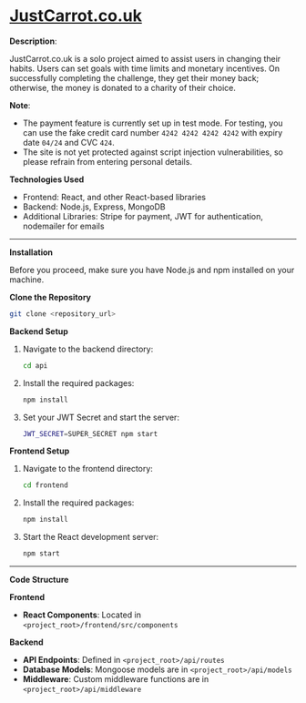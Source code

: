 # [JustCarrot.co.uk](https://www.justcarrot.co.uk)


**Description**: 

JustCarrot.co.uk is a solo project aimed to assist users in changing their habits. Users can set goals with time limits and monetary incentives. On successfully completing the challenge, they get their money back; otherwise, the money is donated to a charity of their choice.

**Note**: 
- The payment feature is currently set up in test mode. For testing, you can use the fake credit card number `4242 4242 4242 4242` with expiry date `04/24` and CVC `424`.
- The site is not yet protected against script injection vulnerabilities, so please refrain from entering personal details.

**Technologies Used**

- Frontend: React, and other React-based libraries
- Backend: Node.js, Express, MongoDB
- Additional Libraries: Stripe for payment, JWT for authentication, nodemailer for emails

---

**Installation**

Before you proceed, make sure you have Node.js and npm installed on your machine.

**Clone the Repository**

```bash
git clone <repository_url>
```

**Backend Setup**

1. Navigate to the backend directory:

    ```bash
    cd api
    ```

2. Install the required packages:

    ```bash
    npm install
    ```

3. Set your JWT Secret and start the server:

    ```bash
    JWT_SECRET=SUPER_SECRET npm start
    ```

**Frontend Setup**

1. Navigate to the frontend directory:

    ```bash
    cd frontend
    ```

2. Install the required packages:

    ```bash
    npm install
    ```

3. Start the React development server:

    ```bash
    npm start
    ```

---

**Code Structure**

**Frontend**

- **React Components**: Located in `<project_root>/frontend/src/components`

**Backend**

- **API Endpoints**: Defined in `<project_root>/api/routes`
- **Database Models**: Mongoose models are in `<project_root>/api/models`
- **Middleware**: Custom middleware functions are in `<project_root>/api/middleware`

